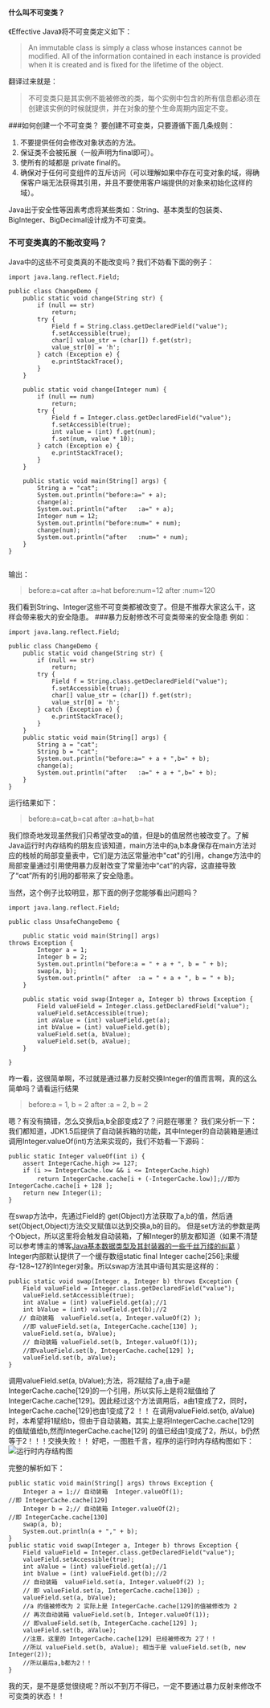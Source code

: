 #### 什么叫不可变类？
《Effective Java》将不可变类定义如下：
>An immutable class is simply a class whose instances cannot be modified. All of the information contained in each instance is provided when it is created and is fixed for the lifetime of the object.

翻译过来就是：
>不可变类只是其实例不能被修改的类，每个实例中包含的所有信息都必须在创建该实例的时候就提供，并在对象的整个生命周期内固定不变。

###如何创建一个不可变类？
要创建不可变类，只要遵循下面几条规则：
1. 不要提供任何会修改对象状态的方法。
2. 保证类不会被拓展（一般声明为final即可）。
3. 使所有的域都是 private final的。
4. 确保对于任何可变组件的互斥访问（可以理解如果中存在可变对象的域，得确保客户端无法获得其引用，并且不要使用客户端提供的对象来初始化这样的域）。

Java出于安全性等因素考虑将某些类如：String、基本类型的包装类、BigInteger、BigDecimal设计成为不可变类。

### 不可变类真的不能改变吗？
Java中的这些不可变类真的不能改变吗？我们不妨看下面的例子：
```
import java.lang.reflect.Field;

public class ChangeDemo {
	public static void change(String str) {
		if (null == str)
			return;
		try {
			Field f = String.class.getDeclaredField("value");
			f.setAccessible(true);
			char[] value_str = (char[]) f.get(str);
			value_str[0] = 'h';
		} catch (Exception e) {
			e.printStackTrace();
		}
	}

	public static void change(Integer num) {
		if (null == num)
			return;
		try {
			Field f = Integer.class.getDeclaredField("value");
			f.setAccessible(true);
			int value = (int) f.get(num);
			f.set(num, value * 10);
		} catch (Exception e) {
			e.printStackTrace();
		}
	}

	public static void main(String[] args) {
		String a = "cat";
		System.out.println("before:a=" + a);
		change(a);
		System.out.println("after   :a=" + a);
		Integer num = 12;
		System.out.println("before:num=" + num);
		change(num);
		System.out.println("after   :num=" + num);
	}
}


```
输出：
>before:a=cat
after   :a=hat
before:num=12
after   :num=120

我们看到String、Integer这些不可变类都被改变了。但是不推荐大家这么干，这样会带来极大的安全隐患。
###暴力反射修改不可变类带来的安全隐患
例如：
```
import java.lang.reflect.Field;

public class ChangeDemo {
	public static void change(String str) {
		if (null == str)
			return;
		try {
			Field f = String.class.getDeclaredField("value");
			f.setAccessible(true);
			char[] value_str = (char[]) f.get(str);
			value_str[0] = 'h';
		} catch (Exception e) {
			e.printStackTrace();
		}
	}
	public static void main(String[] args) {
		String a = "cat";
		String b = "cat";
		System.out.println("before:a=" + a + ",b=" + b);
		change(a);
		System.out.println("after   :a=" + a + ",b=" + b);
	}
}

```
运行结果如下：
>before:a=cat,b=cat
after   :a=hat,b=hat

我们惊奇地发现虽然我们只希望改变a的值，但是b的值居然也被改变了。了解Java运行时内存结构的朋友应该知道，main方法中的a,b本身保存在main方法对应的栈帧的局部变量表中，它们是方法区常量池中"cat"的引用，change方法中的局部变量通过引用使用暴力反射改变了常量池中“cat”的内容，这直接导致了“cat”所有的引用的都带来了安全隐患。

当然，这个例子比较明显，那下面的例子您能够看出问题吗？
```
import java.lang.reflect.Field;

public class UnsafeChangeDemo {

	public static void main(String[] args) 
throws Exception {
		Integer a = 1;
		Integer b = 2;
		System.out.println("before:a = " + a + ", b = " + b);
		swap(a, b);
		System.out.println(" after  :a = " + a + ", b = " + b);
	}

	public static void swap(Integer a, Integer b) throws Exception {
		Field valueField = Integer.class.getDeclaredField("value");
		valueField.setAccessible(true);
		int aValue = (int) valueField.get(a);
		int bValue = (int) valueField.get(b);
		valueField.set(a, bValue);
		valueField.set(b, aValue);
	}

}
```
咋一看，这很简单啊，不过就是通过暴力反射交换Integer的值而言啊，真的这么简单吗？请看运行结果
>before:a = 1, b = 2
 after  :a = 2, b = 2

嗯？有没有搞错，怎么交换后a,b全部变成2了？问题在哪里？
我们来分析一下：
我们都知道，JDK1.5后提供了自动装拆箱的功能，其中Integer的自动装箱是通过调用Integer.valueOf(int)方法来实现的，我们不妨看一下源码：
```
public static Integer valueOf(int i) {
    assert IntegerCache.high >= 127;
    if (i >= IntegerCache.low && i <= IntegerCache.high)
        return IntegerCache.cache[i + (-IntegerCache.low)];//即为 IntegerCache.cache[i + 128 ];
    return new Integer(i);
}
```
在swap方法中，先通过Field的 get(Object)方法获取了a,b的值，然后通set(Object,Object)方法交叉赋值以达到交换a,b的目的。
但是set方法的参数是两个Object，所以这里将会触发自动装箱，了解Integer的朋友都知道（如果不清楚可以参考博主的博客[Java基本数据类型及其封装器的一些千丝万缕的纠葛](http://www.jianshu.com/p/cbf1f0a5784d) ）Integer内部默认提供了一个缓存数组static final Integer cache[256];来缓存-128~127的Integer对象。所以swap方法其中语句其实是这样的：
```
public static void swap(Integer a, Integer b) throws Exception {
    Field valueField = Integer.class.getDeclaredField("value");
    valueField.setAccessible(true);
    int aValue = (int) valueField.get(a);//1
    int bValue = (int) valueField.get(b);//2
   // 自动装箱  valueField.set(a, Integer.valueOf(2) );
    //即 valueField.set(a, IntegerCache.cache[130] );
    valueField.set(a, bValue);
    // 自动装箱 valueField.set(b, Integer.valueOf(1));
    //即valueField.set(b, IntegerCache.cache[129] );
    valueField.set(b, aValue);
}
```
调用valueField.set(a, bValue);方法，将2赋给了a,由于a是IntegerCache.cache[129]的一个引用，所以实际上是将2赋值给了IntegerCache.cache[129]。因此经过这个方法调用后，a由1变成了2，同时，IntegerCache.cache[129]也由1变成了2 ！！
在调用valueField.set(b, aValue)时，本希望将1赋给b，但由于自动装箱，其实上是将IntegerCache.cache[129] 的值赋值给b,然而IntegerCache.cache[129] 的值已经由1变成了2，所以，b仍然等于2！！！交换失败！！
好吧，一图胜千言，程序的运行时内存结构图如下：
![运行时内存结构图](http://upload-images.jianshu.io/upload_images/3781926-f84cd3d79e33c1f3.png?imageMogr2/auto-orient/strip%7CimageView2/2/w/1240)

完整的解析如下：
```
public static void main(String[] args) throws Exception {
    Integer a = 1;// 自动装箱  Integer.valueOf(1);
//即 IntegerCache.cache[129]
    Integer b = 2;// 自动装箱 Integer.valueOf(2); 
//即 IntegerCache.cache[130]
    swap(a, b);
    System.out.println(a + "," + b);
}
public static void swap(Integer a, Integer b) throws Exception {
    Field valueField = Integer.class.getDeclaredField("value");
    valueField.setAccessible(true);
    int aValue = (int) valueField.get(a);//1
    int bValue = (int) valueField.get(b);//2
    // 自动装箱  valueField.set(a, Integer.valueOf(2) );
    // 即 valueField.set(a, IntegerCache.cache[130]）;
    valueField.set(a, bValue);
    //a 的值被修改为 2 实际上是 IntegerCache.cache[129]的值被修改为 2
    // 再次自动装箱 valueField.set(b, Integer.valueOf(1));
    // 即valueField.set(b, IntegerCache.cache[129] );
    valueField.set(b, aValue);
    //注意，这里的 IntegerCache.cache[129] 已经被修改为 2了！！
    //所以 valueField.set(b, aValue); 相当于是 valueField.set(b, new Integer(2));
    //所以最后a,b都为2！！
}
```
我的天，是不是感觉很绕呢？所以不到万不得已，一定不要通过暴力反射来修改不可变类的状态！！
